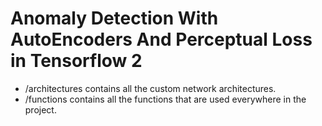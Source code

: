 # Anomaly Detection With AutoEncoders And Perceptual Loss in Tensorflow 2

- /architectures contains all the custom network architectures.
- /functions contains all the functions that are used everywhere in the project.

